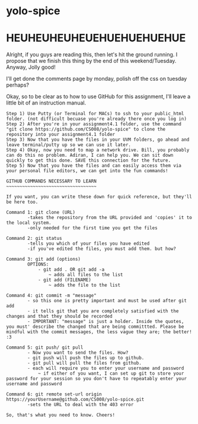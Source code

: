 yolo-spice
==========
HEUHEUHEUHEUEHUEHUEHUEHUE
==========


Alright, if you guys are reading this, then let's hit the ground running. I propose that we finish this thing by the end of this weekend/Tuesday. Anyway, Jolly good!

I'll get done the comments page by monday, polish off the css on tuesday perhaps?

Okay, so to be clear as to how to use GitHub for this assignment, I'll leave a little bit of an instruction manual.
~~~~~~~~~~~~~~~~~~~~~~~~~~~~~~~~~~~~~~~~~~~~~~~~~~~~~~~~~~~~~~~~~~~~~~~~~~~~~~~~~~~~~~~~~~~~~~~~~~~~~~~~~~~~~~~~~~~
Step 1) Use Putty (or Terminal for MACs) to ssh to your public_html folder. (not difficult becuase you're already there once you log in)
Step 2) After you're in your assignment4.1 folder, use the command "git clone https://github.com/CS008/yolo-spice" to clone the repository into your assignment4.1 folder
Step 3) Now that you have the files in your UVM folders, go ahead and leave terminal/putty up so we can use it later.
Step 4) Okay, now you need to map a network drive. Bill, you probably can do this no problem. Adiran, I can help you. We can sit down quickly to get this done. SAVE this connection for the future.
Step 5) Now that you have the files and can easily access them via your personal file editors, we can get into the fun commands!

GITHUB COMMANDS NECESSARY TO LEARN
~~~~~~~~~~~~~~~~~~~~~~~~~~~~~~~~~~

If you want, you can write these down for quick reference, but they'll be here too. 

Command 1: git clone (URL)
		-takes the repository from the URL provided and 'copies' it to the local system.
		-only needed for the first time you get the files

Command 2: git status
		-tells you which of your files you have edited
		-if you've edited the files, you must add them. but how?

Command 3: git add (options)
		OPTIONS:
			- git add . OR git add -a 
				~ adds all files to the list
			- git add (FILENAME)
				~ adds the file to the list

Command 4: git commit -m "message"
		- so this one is pretty important and must be used after git add
		- it tells git that you are completely satisfied with the changes and that they should be recorded
		- IMPORTANT: "message" is just a holder. Inside the quotes, you must' describe the changed that are being committted. Please be mindful with the commit messages, the less vague they are; the better! :3

Command 5: git push/ git pull
		- Now you want to send the files. How?
		- git push will push the files up to github. 
		- git pull will pull the files from github.
		- each will require you to enter your username and password
			~ if either of you want, I can set up git to store your password for your session so you don't have to repeatably enter your username and password

Command 6: git remote set-url origin https://yourUsername@github.com/CS008/yolo-spice.git
		-sets the URL to deal with the 403 error

So, that's what you need to know. Cheers!    

